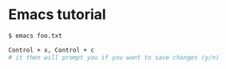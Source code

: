 # Emacs tutorial


```bash
$ emacs foo.txt

```

```bash
Control + x, Control + c
# it then will prompt you if you want to save changes (y/n)
```